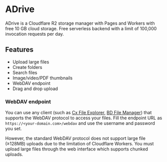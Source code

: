 # ADrive

ADrive is a Cloudflare R2 storage manager with Pages and Workers with free 10 GB cloud storage.
Free serverless backend with a limit of 100,000 invocation requests per day.

## Features

- Upload large files
- Create folders
- Search files
- Image/video/PDF thumbnails
- WebDAV endpoint
- Drag and drop upload

### WebDAV endpoint

You can use any client (such as [Cx File Explorer](https://play.google.com/store/apps/details?id=com.cxinventor.file.explorer), [BD File Manager](https://play.google.com/store/apps/details?id=com.liuzho.file.explorer))
that supports the WebDAV protocol to access your files.
Fill the endpoint URL as `https://<your-domain.com>/webdav` and use the username and password you set.

However, the standard WebDAV protocol does not support large file (≥128MB) uploads due to the limitation of Cloudflare Workers.
You must upload large files through the web interface which supports chunked uploads.
